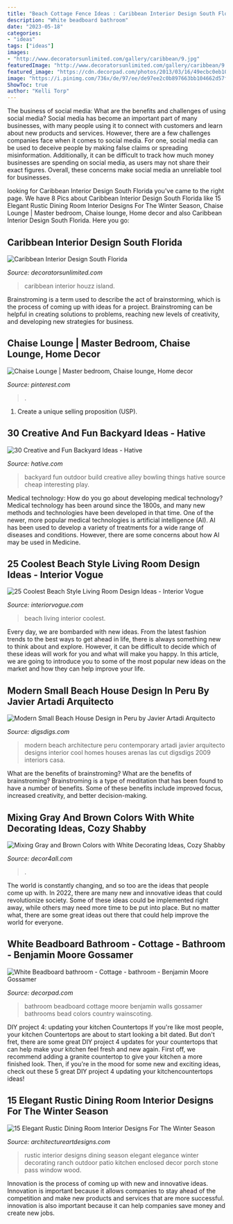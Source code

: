 ```yaml
---
title: "Beach Cottage Fence Ideas : Caribbean Interior Design South Florida"
description: "White beadboard bathroom"
date: "2023-05-18"
categories:
- "ideas"
tags: ["ideas"]
images:
- "http://www.decoratorsunlimited.com/gallery/caribbean/9.jpg"
featuredImage: "http://www.decoratorsunlimited.com/gallery/caribbean/9.jpg"
featured_image: "https://cdn.decorpad.com/photos/2013/03/16/49ecbc0eb10f.jpg"
image: "https://i.pinimg.com/736x/de/97/ee/de97ee2c0b897663bb104662d57f1038--chaise-lounges-master-bedroom.jpg"
ShowToc: true
author: "Kelli Torp"
---
```



The business of social media: What are the benefits and challenges of using social media?
Social media has become an important part of many businesses, with many people using it to connect with customers and learn about new products and services. However, there are a few challenges companies face when it comes to social media. For one, social media can be used to deceive people by making false claims or spreading misinformation. Additionally, it can be difficult to track how much money businesses are spending on social media, as users may not share their exact figures. Overall, these concerns make social media an unreliable tool for businesses.

	

		
looking for Caribbean Interior Design South Florida you've came to the right page. We have 8 Pics about Caribbean Interior Design South Florida like 15 Elegant Rustic Dining Room Interior Designs For The Winter Season, Chaise Lounge | Master bedroom, Chaise lounge, Home decor and also Caribbean Interior Design South Florida. Here you go:
		
    
## Caribbean Interior Design South Florida

<img loading=lazy src="http://www.decoratorsunlimited.com/gallery/caribbean/9.jpg" onerror="this.onerror=null;this.src='https://tse3.mm.bing.net/th?id=OIP.iYuSFf0ySMH-KMNtvE22HwHaE8&amp;pid=15.1';" alt="Caribbean Interior Design South Florida">

_Source: decoratorsunlimited.com_

>caribbean interior houzz island. 

	

Brainstroming is a term used to describe the act of brainstorming, which is the process of coming up with ideas for a project. Brainstroming can be helpful in creating solutions to problems, reaching new levels of creativity, and developing new strategies for business.

    
## Chaise Lounge | Master Bedroom, Chaise Lounge, Home Decor

<img loading=lazy src="https://i.pinimg.com/736x/de/97/ee/de97ee2c0b897663bb104662d57f1038--chaise-lounges-master-bedroom.jpg" onerror="this.onerror=null;this.src='https://tse2.mm.bing.net/th?id=OIP.qjTv1CYpfD7_vFRdwUAbTgHaJ3&amp;pid=15.1';" alt="Chaise Lounge | Master bedroom, Chaise lounge, Home decor">

_Source: pinterest.com_

>. 

	

1. Create a unique selling proposition (USP).

    
## 30 Creative And Fun Backyard Ideas - Hative

<img loading=lazy src="https://hative.com/wp-content/uploads/2015/03/backyard-ideas/2-build-an-outdoor-bowling-alley.jpg" onerror="this.onerror=null;this.src='https://tse4.mm.bing.net/th?id=OIP.kR8Jks7YbIb4M5tyKYHcYQHaJS&amp;pid=15.1';" alt="30 Creative and Fun Backyard Ideas - Hative">

_Source: hative.com_

>backyard fun outdoor build creative alley bowling things hative source cheap interesting play. 

	

Medical technology: How do you go about developing medical technology?
Medical technology has been around since the 1800s, and many new methods and technologies have been developed in that time. One of the newer, more popular medical technologies is artificial intelligence (AI). AI has been used to develop a variety of treatments for a wide range of diseases and conditions. However, there are some concerns about how AI may be used in Medicine.

    
## 25 Coolest Beach Style Living Room Design Ideas - Interior Vogue

<img loading=lazy src="http://interiorvogue.com/wp-content/uploads/2016/09/Beach-Style-Living-Room-Design-Ideas.jpg" onerror="this.onerror=null;this.src='https://tse4.mm.bing.net/th?id=OIP.GoM0PaFo2dpE2I_-4BQ6swHaKs&amp;pid=15.1';" alt="25 Coolest Beach Style Living Room Design Ideas - Interior Vogue">

_Source: interiorvogue.com_

>beach living interior coolest. 

	

Every day, we are bombarded with new ideas. From the latest fashion trends to the best ways to get ahead in life, there is always something new to think about and explore. However, it can be difficult to decide which of these ideas will work for you and what will make you happy. In this article, we are going to introduce you to some of the most popular new ideas on the market and how they can help improve your life.

    
## Modern Small Beach House Design In Peru By Javier Artadi Arquitecto

<img loading=lazy src="http://www.digsdigs.com/photos/modern-small-beach-house-design-6.jpg" onerror="this.onerror=null;this.src='https://tse4.mm.bing.net/th?id=OIP.q7GDzPZN_th3c99_z9-0VwHaLX&amp;pid=15.1';" alt="Modern Small Beach House Design in Peru by Javier Artadi Arquitecto">

_Source: digsdigs.com_

>modern beach architecture peru contemporary artadi javier arquitecto designs interior cool homes houses arenas las cut digsdigs 2009 interiors casa. 

	

What are the benefits of brainstroming?
What are the benefits of brainstroming? Brainstroming is a type of meditation that has been found to have a number of benefits. Some of these benefits include improved focus, increased creativity, and better decision-making.

    
## Mixing Gray And Brown Colors With White Decorating Ideas, Cozy Shabby

<img loading=lazy src="https://decor4all.com/wp-content/uploads/2015/07/shabby-chic-ideas-vintage-style-13.jpg" onerror="this.onerror=null;this.src='https://tse4.mm.bing.net/th?id=OIP.ZaVv5DIX_WuPl_QrBjOVqwHaJ3&amp;pid=15.1';" alt="Mixing Gray and Brown Colors with White Decorating Ideas, Cozy Shabby">

_Source: decor4all.com_

>. 

	

The world is constantly changing, and so too are the ideas that people come up with. In 2022, there are many new and innovative ideas that could revolutionize society. Some of these ideas could be implemented right away, while others may need more time to be put into place. But no matter what, there are some great ideas out there that could help improve the world for everyone.

    
## White Beadboard Bathroom - Cottage - Bathroom - Benjamin Moore Gossamer

<img loading=lazy src="https://cdn.decorpad.com/photos/2013/03/16/49ecbc0eb10f.jpg" onerror="this.onerror=null;this.src='https://tse4.mm.bing.net/th?id=OIP.6rb5nk8s4wmjhsNZu0zAegHaJ4&amp;pid=15.1';" alt="White Beadboard bathroom - Cottage - bathroom - Benjamin Moore Gossamer">

_Source: decorpad.com_

>bathroom beadboard cottage moore benjamin walls gossamer bathrooms bead colors country wainscoting. 

	

DIY project 4: updating your kitchen Countertops
If you're like most people, your kitchen Countertops are about to start looking a bit dated. But don't fret, there are some great DIY project 4 updates for your countertops that can help make your kitchen feel fresh and new again. First off, we recommend adding a granite countertop to give your kitchen a more finished look. Then, if you're in the mood for some new and exciting ideas, check out these 5 great DIY project 4 updating your kitchencountertops ideas!

    
## 15 Elegant Rustic Dining Room Interior Designs For The Winter Season

<img loading=lazy src="http://www.architectureartdesigns.com/wp-content/uploads/2015/01/15-Elegant-Rustic-Dining-Room-Interior-Designs-For-The-Winter-Season-9-630x936.jpg" onerror="this.onerror=null;this.src='https://tse2.mm.bing.net/th?id=OIP.mAycf9QN4mCscyE-2SXkCQHaLA&amp;pid=15.1';" alt="15 Elegant Rustic Dining Room Interior Designs For The Winter Season">

_Source: architectureartdesigns.com_

>rustic interior designs dining season elegant elegance winter decorating ranch outdoor patio kitchen enclosed decor porch stone pass window wood. 

	

Innovation is the process of coming up with new and innovative ideas. Innovation is important because it allows companies to stay ahead of the competition and make new products and services that are more successful. innovation is also important because it can help companies save money and create new jobs.

